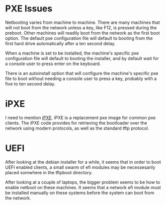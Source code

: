 # PXE Issues

Netbooting varies from machine to machine.  There are many machines that will 
not boot from the network unless a key, like F12, is pressed during the 
preboot.  Other machines will readily boot from the network as the first 
boot option.  The default pxe configuration file will default to booting 
from the first hard drive automatically after a ten second delay.  

When a machine is set to be installed, the machine's specific pxe 
configuration file will default to booting the installer, and by 
default wait for a console user to press enter on the keyboard.

There is an autoinstall option that will configure the machine's specific 
pxe file to boot without needing a console user to press a key, probably 
with a five to ten second delay.

# iPXE

I need to mention [iPXE](https://ipxe.org).  iPXE is a replacement
pxe image for common pxe clients.  The iPXE code provides for retrieving the
bootloader over the network using modern protocols, as well as the standard
tftp protocol.

# UEFI

After looking at the debian installer for a while, it seems that in order to
boot UEFI enabled clients, a small swarm of efi modules may be necessesarily
placed somwhere in the tftpboot directory.

After looking at a couple of laptops, the bigger problem seems to be how
to enable netboot on these machines.  It seems that a network efi module
must be installed manually on these systems before the system can boot
from the network.
